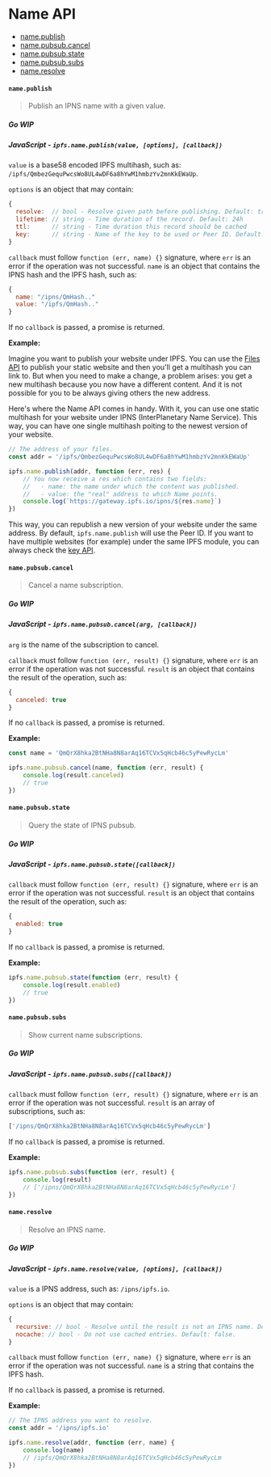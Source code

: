 # Name API

- [name.publish](#namepublish)
- [name.pubsub.cancel](#namepubsubcancel)
- [name.pubsub.state](#namepubsubstate)
- [name.pubsub.subs](#namepubsubsubs)
- [name.resolve](#nameresolve)

#### `name.publish`

> Publish an IPNS name with a given value.

##### Go **WIP**

##### JavaScript - `ipfs.name.publish(value, [options], [callback])`

`value` is a base58 encoded IPFS multihash, such as: `/ipfs/QmbezGequPwcsWo8UL4wDF6a8hYwM1hmbzYv2mnKkEWaUp`.

`options` is an object that may contain:

```JavaScript
{
  resolve:  // bool - Resolve given path before publishing. Default: true
  lifetime: // string - Time duration of the record. Default: 24h
  ttl:      // string - Time duration this record should be cached
  key:      // string - Name of the key to be used or Peer ID. Default: 'self'
}
```

`callback` must follow `function (err, name) {}` signature, where `err` is an error if the operation was not successful. `name` is an object that contains the IPNS hash and the IPFS hash, such as:

```JavaScript
{
  name: "/ipns/QmHash.."
  value: "/ipfs/QmHash.."
}
```

If no `callback` is passed, a promise is returned.

**Example:**

Imagine you want to publish your website under IPFS. You can use the [Files API](./FILES.md) to publish your static website and then you'll get a multihash you can link to. But when you need to make a change, a problem arises: you get a new multihash because you now have a different content. And it is not possible for you to be always giving others the new address.

Here's where the Name API comes in handy. With it, you can use one static multihash for your website under IPNS (InterPlanetary Name Service). This way, you can have one single multihash poiting to the newest version of your website.

```JavaScript
// The address of your files.
const addr = '/ipfs/QmbezGequPwcsWo8UL4wDF6a8hYwM1hmbzYv2mnKkEWaUp'

ipfs.name.publish(addr, function (err, res) {
    // You now receive a res which contains two fields:
    //   - name: the name under which the content was published.
    //   - value: the "real" address to which Name points.
    console.log(`https://gateway.ipfs.io/ipns/${res.name}`)
})
```

This way, you can republish a new version of your website under the same address. By default, `ipfs.name.publish` will use the Peer ID. If you want to have multiple websites (for example) under the same IPFS module, you can always check the [key API](./KEY.md).

#### `name.pubsub.cancel`

> Cancel a name subscription.

##### Go **WIP**

##### JavaScript - `ipfs.name.pubsub.cancel(arg, [callback])`

`arg` is the name of the subscription to cancel.

`callback` must follow `function (err, result) {}` signature, where `err` is an error if the operation was not successful. `result` is an object that contains the result of the operation, such as:

```JavaScript
{
  canceled: true
}
```

If no `callback` is passed, a promise is returned.

**Example:**

```JavaScript
const name = 'QmQrX8hka2BtNHa8N8arAq16TCVx5qHcb46c5yPewRycLm'

ipfs.name.pubsub.cancel(name, function (err, result) {
    console.log(result.canceled)
    // true
})
```

#### `name.pubsub.state`

> Query the state of IPNS pubsub.

##### Go **WIP**

##### JavaScript - `ipfs.name.pubsub.state([callback])`

`callback` must follow `function (err, result) {}` signature, where `err` is an error if the operation was not successful. `result` is an object that contains the result of the operation, such as:

```JavaScript
{
  enabled: true
}
```

If no `callback` is passed, a promise is returned.

**Example:**

```JavaScript
ipfs.name.pubsub.state(function (err, result) {
    console.log(result.enabled)
    // true
})
```

#### `name.pubsub.subs`

> Show current name subscriptions.

##### Go **WIP**

##### JavaScript - `ipfs.name.pubsub.subs([callback])`

`callback` must follow `function (err, result) {}` signature, where `err` is an error if the operation was not successful. `result` is an array of subscriptions, such as:

```JavaScript
['/ipns/QmQrX8hka2BtNHa8N8arAq16TCVx5qHcb46c5yPewRycLm']
```

If no `callback` is passed, a promise is returned.

**Example:**

```JavaScript
ipfs.name.pubsub.subs(function (err, result) {
    console.log(result)
    // ['/ipns/QmQrX8hka2BtNHa8N8arAq16TCVx5qHcb46c5yPewRycLm']
})
```

#### `name.resolve`

> Resolve an IPNS name.

##### Go **WIP**

##### JavaScript - `ipfs.name.resolve(value, [options], [callback])`

`value` is a IPNS address, such as: `/ipns/ipfs.io`.

`options` is an object that may contain:

```JavaScript
{
  recursive: // bool - Resolve until the result is not an IPNS name. Default: false.
  nocache: // bool - Do not use cached entries. Default: false.
}
```

`callback` must follow `function (err, name) {}` signature, where `err` is an error if the operation was not successful. `name` is a string that contains the IPFS hash.

If no `callback` is passed, a promise is returned.

**Example:**

```JavaScript
// The IPNS address you want to resolve.
const addr = '/ipns/ipfs.io'

ipfs.name.resolve(addr, function (err, name) {
    console.log(name)
    // /ipfs/QmQrX8hka2BtNHa8N8arAq16TCVx5qHcb46c5yPewRycLm
})
```
